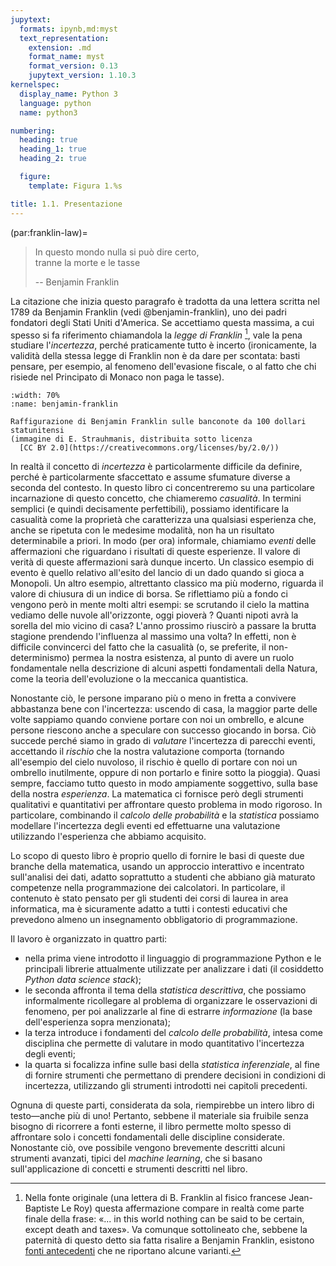 ```yaml
---
jupytext:
  formats: ipynb,md:myst
  text_representation:
    extension: .md
    format_name: myst
    format_version: 0.13
    jupytext_version: 1.10.3
kernelspec:
  display_name: Python 3
  language: python
  name: python3

numbering:
  heading: true
  heading_1: true
  heading_2: true

  figure:
    template: Figura 1.%s

title: 1.1. Presentazione
---
```


(par:franklin-law)=
> In questo mondo nulla si può dire certo,<br/>
> tranne la morte e le tasse
>
> -- Benjamin Franklin

La citazione che inizia questo paragrafo è tradotta da una lettera scritta nel
1789 da Benjamin Franklin (vedi @benjamin-franklin), uno dei padri
fondatori degli Stati Uniti d'America. Se accettiamo questa massima, a cui
spesso si fa riferimento chiamandola la _legge di Franklin_
[^citazione-franklin], vale la pena studiare l'_incertezza_, perché
praticamente tutto è incerto (ironicamente, la validità della stessa legge di
Franklin non è da dare per scontata: basti pensare, per esempio, al fenomeno
dell'evasione fiscale, o al fatto che chi risiede nel Principato di Monaco non
paga le tasse).


```{figure} https://live.staticflickr.com/2869/9544834557_b844c48e78_b.jpg
:width: 70%
:name: benjamin-franklin

Raffigurazione di Benjamin Franklin sulle banconote da 100 dollari statunitensi
(immagine di E. Strauhmanis, distribuita sotto licenza
  [CC BY 2.0](https://creativecommons.org/licenses/by/2.0/))
```

In realtà il concetto di _incertezza_ è particolarmente difficile da definire,
perché è particolarmente sfaccettato e assume sfumature diverse a seconda del
contesto. In questo libro ci concentreremo su una particolare incarnazione di
questo concetto, che chiameremo _casualità_.
In termini semplici (e quindi decisamente perfettibili), possiamo identificare
la casualità come la proprietà che caratterizza una qualsiasi esperienza che,
anche se ripetuta con le medesime modalità, non ha un risultato determinabile a
priori. In modo (per ora) informale, chiamiamo _eventi_ delle affermazioni
che riguardano i risultati di queste esperienze. Il valore di verità di queste
affermazioni sarà dunque incerto.
Un classico esempio di evento è quello relativo all'esito del lancio di un dado
quando si gioca a Monopoli. Un altro esempio, altrettanto classico ma più
moderno, riguarda il valore di chiusura di un indice di borsa. Se riflettiamo
più a fondo ci vengono però in mente molti altri esempi: se scrutando il cielo
la mattina vediamo delle nuvole all'orizzonte, oggi pioverà ? Quanti nipoti
avrà la sorella del mio vicino di casa? L'anno prossimo riuscirò a passare la
brutta stagione prendendo l'influenza al massimo una volta? In effetti, non è
difficile convincerci del fatto che la casualità (o, se preferite, il
non-determinismo) permea la nostra esistenza, al punto di avere un ruolo
fondamentale nella descrizione di alcuni aspetti fondamentali della Natura,
come la teoria dell'evoluzione o la meccanica quantistica.

Nonostante ciò, le persone imparano più o meno in fretta a convivere abbastanza
bene con l'incertezza: uscendo di casa, la maggior parte delle volte sappiamo
quando conviene portare con noi un ombrello, e alcune persone riescono anche a
speculare con successo giocando in borsa. Ciò succede perché siamo in grado di
_valutare_ l'incertezza di parecchi eventi, accettando il _rischio_ che la
nostra valutazione comporta (tornando all'esempio del cielo nuvoloso, il
rischio è quello di portare con noi un ombrello inutilmente, oppure di non
portarlo e finire sotto la pioggia). Quasi sempre, facciamo tutto questo in
modo ampiamente soggettivo, sulla base della nostra _esperienza_. La matematica
ci fornisce però degli strumenti qualitativi e quantitativi per affrontare
questo problema in modo rigoroso. In particolare, combinando il
_calcolo delle probabilità_ e la _statistica_ possiamo modellare l'incertezza
degli eventi ed effettuarne una valutazione utilizzando l'esperienza che
abbiamo acquisito.

Lo scopo di questo libro è proprio quello di fornire le basi di queste due
branche della matematica, usando un approccio interattivo e incentrato
sull'analisi dei dati, adatto soprattutto a studenti che abbiano già maturato
competenze nella programmazione dei calcolatori. In particolare, il contenuto è
stato pensato per gli studenti dei corsi di laurea in area informatica, ma è
sicuramente adatto a tutti i contesti educativi che prevedono almeno un
insegnamento obbligatorio di programmazione.

Il lavoro è organizzato in quattro parti:

- nella prima viene introdotto il linguaggio di programmazione Python e le
  principali librerie attualmente utilizzate per analizzare i dati (il
  cosiddetto _Python data science stack_);
- le seconda affronta il tema della _statistica descrittiva_, che possiamo
  informalmente ricollegare al problema di organizzare le osservazioni di
  fenomeno, per poi analizzarle al fine di estrarre _informazione_ (la base
  dell'esperienza sopra menzionata);
- la terza introduce i fondamenti del _calcolo delle probabilità_, intesa
  come disciplina che permette di valutare in modo quantitativo l'incertezza
  degli eventi;
- la quarta si focalizza infine sulle basi della _statistica inferenziale_,
  al fine di fornire strumenti che permettano di prendere decisioni
  in condizioni di incertezza, utilizzando gli strumenti introdotti nei capitoli
  precedenti.

Ognuna di queste parti, considerata da sola, riempirebbe un intero libro di
testo&mdash;anche più di uno! Pertanto, sebbene il materiale sia fruibile
senza bisogno di ricorrere a fonti esterne, il libro permette molto spesso di
affrontare solo i concetti fondamentali delle discipline considerate.
Nonostante ciò, ove possibile vengono brevemente descritti alcuni strumenti
avanzati, tipici del _machine learning_, che si basano sull'applicazione di
concetti e strumenti descritti nel libro.


[^citazione-franklin]: Nella fonte originale (una lettera di B. Franklin al
fisico francese Jean-Baptiste Le Roy) questa affermazione compare in realtà
come parte finale della frase: «... in this world nothing can be said to be
certain, except death and taxes». Va comunque sottolineato che, sebbene la
paternità di questo detto sia fatta risalire a Benjamin Franklin, esistono
[fonti antecedenti](wiki:Death_and_taxes_(idiom)) che ne riportano alcune
varianti.
